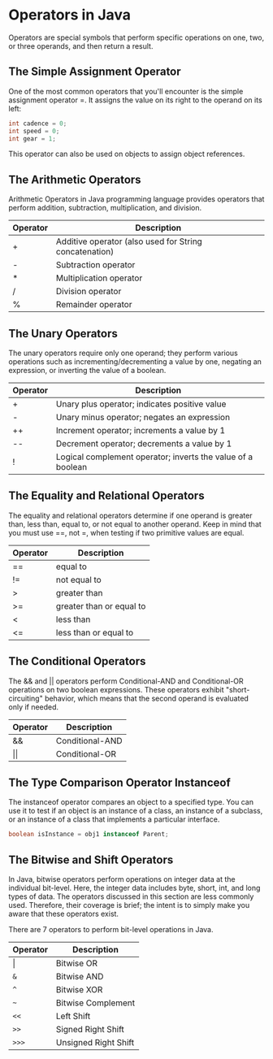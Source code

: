 # Operators in Java

Operators are special symbols that perform specific operations on one, two, or three operands, and then return a result.

## The Simple Assignment Operator

One of the most common operators that you'll encounter is the simple assignment operator =. It assigns the value on its right to the operand on its left:

```java
int cadence = 0;
int speed = 0;
int gear = 1;
```

This operator can also be used on objects to assign object references.

## The Arithmetic Operators

Arithmetic Operators in Java programming language provides operators that perform addition, subtraction, multiplication, and division.

| Operator | Description                                            |
| -------- | ------------------------------------------------------ |
| +        | Additive operator (also used for String concatenation) |
| -        | Subtraction operator                                   |
| \*       | Multiplication operator                                |
| /        | Division operator                                      |
| %        | Remainder operator                                     |

## The Unary Operators

The unary operators require only one operand; they perform various operations such as incrementing/decrementing a value by one, negating an expression, or inverting the value of a boolean.

| Operator | Description                                                 |
| -------- | ----------------------------------------------------------- |
| +        | Unary plus operator; indicates positive value               |
| -        | Unary minus operator; negates an expression                 |
| ++       | Increment operator; increments a value by 1                 |
| --       | Decrement operator; decrements a value by 1                 |
| !        | Logical complement operator; inverts the value of a boolean |

## The Equality and Relational Operators

The equality and relational operators determine if one operand is greater than, less than, equal to, or not equal to another operand. Keep in mind that you must use ==, not =, when testing if two primitive values are equal.

| Operator | Description              |
| -------- | ------------------------ |
| ==       | equal to                 |
| !=       | not equal to             |
| >        | greater than             |
| >=       | greater than or equal to |
| <        | less than                |
| <=       | less than or equal to    |

## The Conditional Operators

The && and || operators perform Conditional-AND and Conditional-OR operations on two boolean expressions. These operators exhibit "short-circuiting" behavior, which means that the second operand is evaluated only if needed.

| Operator | Description     |
| -------- | --------------- |
| &&       | Conditional-AND |
| \|\|     | Conditional-OR  |

## The Type Comparison Operator Instanceof

The instanceof operator compares an object to a specified type. You can use it to test if an object is an instance of a class, an instance of a subclass, or an instance of a class that implements a particular interface.

```java
boolean isInstance = obj1 instanceof Parent;
```

## The Bitwise and Shift Operators

In Java, bitwise operators perform operations on integer data at the individual bit-level. Here, the integer data includes byte, short, int, and long types of data. The operators discussed in this section are less commonly used. Therefore, their coverage is brief; the intent is to simply make you aware that these operators exist.

There are 7 operators to perform bit-level operations in Java.

| Operator | Description          |
| -------- | -------------------- |
| \|       | Bitwise OR           |
| `&`      | Bitwise AND          |
| `^`      | Bitwise XOR          |
| `~`      | Bitwise Complement   |
| `<<`     | Left Shift           |
| `>>`     | Signed Right Shift   |
| `>>>`    | Unsigned Right Shift |
